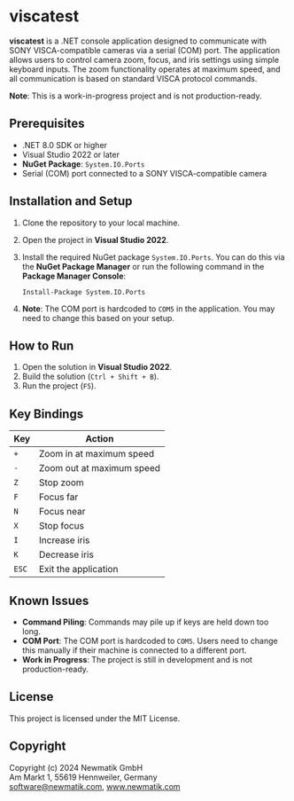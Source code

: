 # viscatest

**viscatest** is a .NET console application designed to communicate with SONY VISCA-compatible cameras via a serial (COM) port. The application allows users to control camera zoom, focus, and iris settings using simple keyboard inputs. The zoom functionality operates at maximum speed, and all communication is based on standard VISCA protocol commands.

**Note**: This is a work-in-progress project and is not production-ready.

## Prerequisites

- .NET 8.0 SDK or higher
- Visual Studio 2022 or later
- **NuGet Package**: `System.IO.Ports`
- Serial (COM) port connected to a SONY VISCA-compatible camera

## Installation and Setup

1. Clone the repository to your local machine.
2. Open the project in **Visual Studio 2022**.
3. Install the required NuGet package `System.IO.Ports`. You can do this via the **NuGet Package Manager** or run the following command in the **Package Manager Console**:

    ```
    Install-Package System.IO.Ports
    ```

4. **Note**: The COM port is hardcoded to `COM5` in the application. You may need to change this based on your setup.

## How to Run

1. Open the solution in **Visual Studio 2022**.
2. Build the solution (`Ctrl + Shift + B`).
3. Run the project (`F5`).

## Key Bindings

| Key   | Action                          |
|-------|---------------------------------|
| `+`   | Zoom in at maximum speed        |
| `-`   | Zoom out at maximum speed       |
| `Z`   | Stop zoom                       |
| `F`   | Focus far                       |
| `N`   | Focus near                      |
| `X`   | Stop focus                      |
| `I`   | Increase iris                   |
| `K`   | Decrease iris                   |
| `ESC` | Exit the application            |

## Known Issues

- **Command Piling**: Commands may pile up if keys are held down too long.
- **COM Port**: The COM port is hardcoded to `COM5`. Users need to change this manually if their machine is connected to a different port.
- **Work in Progress**: The project is still in development and is not production-ready.

## License

This project is licensed under the MIT License.

## Copyright

Copyright (c) 2024 Newmatik GmbH  
Am Markt 1, 55619 Hennweiler, Germany  
software@newmatik.com, www.newmatik.com
